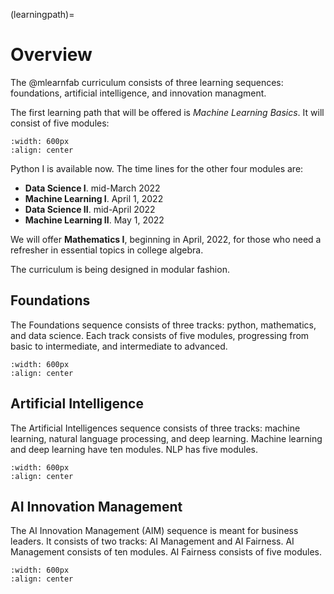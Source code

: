 (learningpath)=
# Overview

The @mlearnfab curriculum consists of three learning sequences: foundations, artificial intelligence, and innovation managment. 


The first learning path that will be offered is *Machine Learning Basics*. It will consist of five modules:

```{image} /images/curriculum/mlbasics.png
:width: 600px
:align: center
```

Python I is available now. The time lines for the other four modules are:

- **Data Science I**. mid-March 2022
- **Machine Learning I**. April 1, 2022
- **Data Science II**. mid-April 2022
- **Machine Learning II**. May 1, 2022

We will offer **Mathematics I**, beginning in April, 2022, for those who need a refresher in essential topics in college algebra.

The curriculum is being designed in modular fashion. 


## Foundations
The Foundations sequence consists of three tracks: python, mathematics, and data science. Each track consists of five modules, progressing from basic to intermediate, and intermediate to advanced.


```{image} /images/curriculum/foundations.png
:width: 600px
:align: center
```

## Artificial Intelligence

The Artificial Intelligences sequence consists of three tracks: machine learning, natural language processing, and deep learning. Machine learning and deep learning have ten modules. NLP has five modules.


```{image} /images/curriculum/ai.png
:width: 600px
:align: center
```

## AI Innovation Management

The AI Innovation Management (AIM) sequence is meant for business leaders. It consists of two tracks: AI Management and AI Fairness. AI Management consists of ten modules. AI Fairness consists of five modules.

```{image} /images/curriculum/aim.png
:width: 600px
:align: center
```

 
